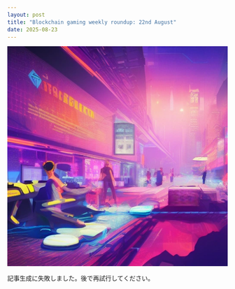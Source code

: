 ```yaml
---
layout: post
title: "Blockchain gaming weekly roundup: 22nd August"
date: 2025-08-23
---
```


![記事画像](assets/images/20250823_web3.png)

記事生成に失敗しました。後で再試行してください。
